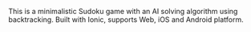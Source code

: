 This is a minimalistic Sudoku game with an AI solving algorithm using backtracking. 
Built with Ionic, supports Web, iOS and Android platform.
